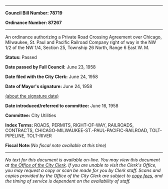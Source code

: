 

********

**Council Bill Number: 78719**
   
**Ordinance Number: 87267**
********

 An ordinance authorizing a Private Road Crossing Agreement over Chicago, Milwaukee, St. Paul and Pacific Railroad Company right of way in the NW 1/2 of the NW 1/4, Section 25, Township 26 North, Range 6 East W. M.

**Status:** Passed
   
**Date passed by Full Council:** June 23, 1958
   
**Date filed with the City Clerk:** June 24, 1958
   
**Date of Mayor's signature:** June 24, 1958
   
[(about the signature date)](/~public/approvaldate.htm)
   
   
   
**Date introduced/referred to committee:** June 16, 1958
   
**Committee:** City Utilities
   
   
**Index Terms:** ROADS, PERMITS, RIGHT-OF-WAY, RAILROADS, CONTRACTS, CHICAGO-MILWAUKEE-ST.-PAUL-PACIFIC-RAILROAD, TOLT-PIPELINE, TOLT-RIVER

**Fiscal Note:**_(No fiscal note available at this time)_
********

_No text for this document is available on-line. You may view this document at [the Office of the City Clerk](http://www.seattle.gov/leg/clerk/contactUs.htm). If you are unable to visit the Clerk's Office, you may request a copy or scan be made for you by Clerk staff. Scans and copies provided by the Office of the City Clerk are subject to [copy fees](http://clerk.seattle.gov/~public/clerkfees.htm), and the timing of service is dependent on the availability of staff._

